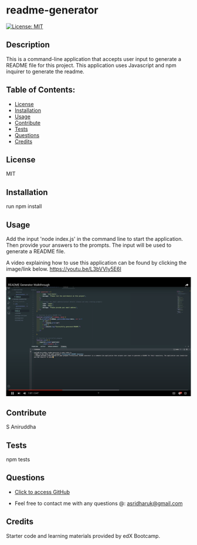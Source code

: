 # readme-generator

 [![License: MIT](https://img.shields.io/badge/License-MIT-yellow.svg)](https://opensource.org/licenses/MIT)

  ## Description
  This is a command-line application that accepts user input to generate a README file for this project. This application uses Javascript and npm inquirer to generate the readme.

  ## Table of Contents:
   * [License](#License)
   * [Installation](#Installation)
   * [Usage](#Usage)
   * [Contribute](#Contribute)
   * [Tests](#Tests)
   * [Questions](#Questions)
   * [Credits](#Credits)
   

  ## License
  MIT

  ## Installation
  run npm install

  ## Usage
  Add the input 'node index.js' in the command line to start the application. Then provide your answers to the prompts. The input will be used to generate a README file. 

  A video explaining how to use this application can be found by clicking the image/link below.
  https://youtu.be/L3bVVIy5E6I

  <a href = 'https://youtu.be/L3bVVIy5E6I'> ![screenshot](assets/Screenshot%202024-03-19%20at%2017.59.33.png)</a>
  
  ## Contribute
  S Aniruddha 

  ## Tests
  npm tests

  ## Questions
  * [Click to access GitHub](https://www.github.com/sridharaniruddha)

  * Feel free to contact me with any questions @: asridharuk@gmail.com

  ## Credits
  Starter code and learning materials provided by edX Bootcamp.
